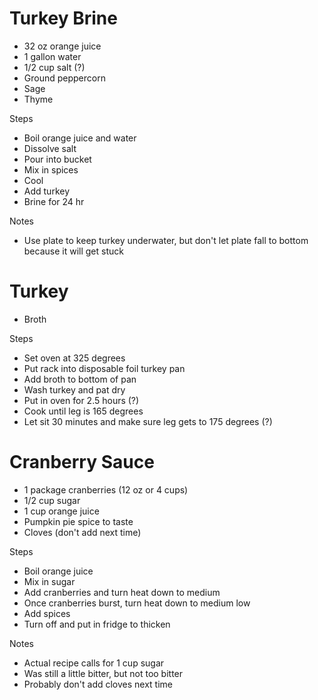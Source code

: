 # Turkey Brine

* 32 oz orange juice
* 1 gallon water
* 1/2 cup salt (?)
* Ground peppercorn
* Sage
* Thyme

Steps

* Boil orange juice and water
* Dissolve salt
* Pour into bucket
* Mix in spices
* Cool
* Add turkey
* Brine for 24 hr

Notes

* Use plate to keep turkey underwater, but don't let plate fall to bottom because it will get stuck

# Turkey

* Broth

Steps

* Set oven at 325 degrees
* Put rack into disposable foil turkey pan
* Add broth to bottom of pan
* Wash turkey and pat dry
* Put in oven for 2.5 hours (?)
* Cook until leg is 165 degrees
* Let sit 30 minutes and make sure leg gets to 175 degrees (?)

# Cranberry Sauce

* 1 package cranberries (12 oz or 4 cups)
* 1/2 cup sugar
* 1 cup orange juice
* Pumpkin pie spice to taste
* Cloves (don't add next time)

Steps

* Boil orange juice
* Mix in sugar
* Add cranberries and turn heat down to medium
* Once cranberries burst, turn heat down to medium low
* Add spices
* Turn off and put in fridge to thicken

Notes

* Actual recipe calls for 1 cup sugar
* Was still a little bitter, but not too bitter
* Probably don't add cloves next time
